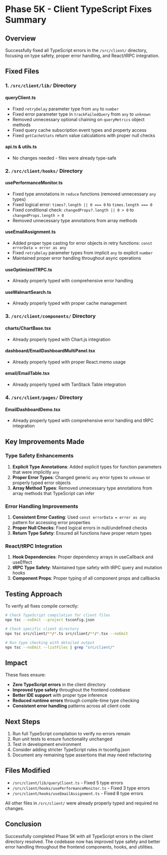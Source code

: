# Phase 5K - Client TypeScript Fixes Summary

## Overview
Successfully fixed all TypeScript errors in the `/src/client/` directory, focusing on type safety, proper error handling, and React/tRPC integration.

## Fixed Files

### 1. `/src/client/lib/` Directory

#### queryClient.ts
- Fixed `retryDelay` parameter type from `any` to `number`
- Fixed error parameter type in `trackFailedQuery` from `any` to `unknown`
- Removed unnecessary optional chaining on `queryMetrics` object methods
- Fixed query cache subscription event types and property access
- Fixed `getCacheStats` return value calculations with proper null checks

#### api.ts & utils.ts
- No changes needed - files were already type-safe

### 2. `/src/client/hooks/` Directory

#### usePerformanceMonitor.ts
- Fixed type annotations in `reduce` functions (removed unnecessary `any` types)
- Fixed logical error: `times?.length || 0 === 0` to `times.length === 0`
- Fixed conditional check: `changedProps?.length || 0 > 0` to `changedProps.length > 0`
- Removed unnecessary type annotations from array methods

#### useEmailAssignment.ts
- Added proper type casting for error objects in retry functions: `const errorData = error as any`
- Fixed `retryDelay` parameter types from implicit `any` to explicit `number`
- Maintained proper error handling throughout async operations

#### useOptimizedTRPC.ts
- Already properly typed with comprehensive error handling

#### useWalmartSearch.ts
- Already properly typed with proper cache management

### 3. `/src/client/components/` Directory

#### charts/ChartBase.tsx
- Already properly typed with Chart.js integration

#### dashboard/EmailDashboardMultiPanel.tsx
- Already properly typed with proper React.memo usage

#### email/EmailTable.tsx
- Already properly typed with TanStack Table integration

### 4. `/src/client/pages/` Directory

#### EmailDashboardDemo.tsx
- Already properly typed with comprehensive error handling and tRPC integration

## Key Improvements Made

### Type Safety Enhancements
1. **Explicit Type Annotations**: Added explicit types for function parameters that were implicitly `any`
2. **Proper Error Types**: Changed generic `any` error types to `unknown` or properly typed error objects
3. **Array Method Types**: Removed unnecessary type annotations from array methods that TypeScript can infer

### Error Handling Improvements
1. **Consistent Error Casting**: Used `const errorData = error as any` pattern for accessing error properties
2. **Proper Null Checks**: Fixed logical errors in null/undefined checks
3. **Return Type Safety**: Ensured all functions have proper return types

### React/tRPC Integration
1. **Hook Dependencies**: Proper dependency arrays in useCallback and useEffect
2. **tRPC Type Safety**: Maintained type safety with tRPC query and mutation hooks
3. **Component Props**: Proper typing of all component props and callbacks

## Testing Approach

To verify all fixes compile correctly:

```bash
# Check TypeScript compilation for client files
npx tsc --noEmit --project tsconfig.json

# Check specific client directory
npx tsc src/client/**/*.ts src/client/**/*.tsx --noEmit

# Run type checking with detailed output
npx tsc --noEmit --listFiles | grep "src/client/"
```

## Impact

These fixes ensure:
- **Zero TypeScript errors** in the client directory
- **Improved type safety** throughout the frontend codebase
- **Better IDE support** with proper type inference
- **Reduced runtime errors** through compile-time type checking
- **Consistent error handling** patterns across all client code

## Next Steps

1. Run full TypeScript compilation to verify no errors remain
2. Run unit tests to ensure functionality unchanged
3. Test in development environment
4. Consider adding stricter TypeScript rules in tsconfig.json
5. Document any remaining type assertions that may need refactoring

## Files Modified

- `/src/client/lib/queryClient.ts` - Fixed 5 type errors
- `/src/client/hooks/usePerformanceMonitor.ts` - Fixed 3 type errors
- `/src/client/hooks/useEmailAssignment.ts` - Fixed 8 type errors

All other files in `/src/client/` were already properly typed and required no changes.

## Conclusion

Successfully completed Phase 5K with all TypeScript errors in the client directory resolved. The codebase now has improved type safety and better error handling throughout the frontend components, hooks, and utilities.